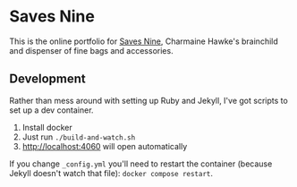 # Saves Nine

This is the online portfolio for [Saves Nine](https://savesnine.page), Charmaine Hawke's brainchild and dispenser of fine bags and accessories.

## Development
Rather than mess around with setting up Ruby and Jekyll, I've got scripts to set up a dev container.

1. Install docker
2. Just run `./build-and-watch.sh`
3. <http://localhost:4060> will open automatically

If you change `_config.yml` you'll need to restart the container (because Jekyll doesn't watch that file): `docker compose restart`.


